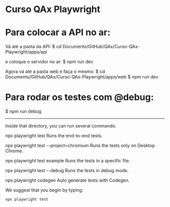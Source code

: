 # Curso QAx Playwright

# Para colocar a API no ar:
Vá até a pasta da API:
$ cd Documents/GitHub/QAx/Curso-QAx-Playwright/apps/api

e coloque o servidor no ar:
$ npm run dev

Agora vá até a pasta web e faça o mesmo:
$ cd Documents/GitHub/QAx/Curso-QAx-Playwright/apps/web
$ npm run dev


# Para rodar os testes com @debug:
$ npm run debug









*******
Inside that directory, you can run several commands:

  npx playwright test
    Runs the end-to-end tests.

  npx playwright test --project=chromium
    Runs the tests only on Desktop Chrome.

  npx playwright test example
    Runs the tests in a specific file.

  npx playwright test --debug
    Runs the tests in debug mode.

  npx playwright codegen
    Auto generate tests with Codegen.

We suggest that you begin by typing:

    npx playwright test

